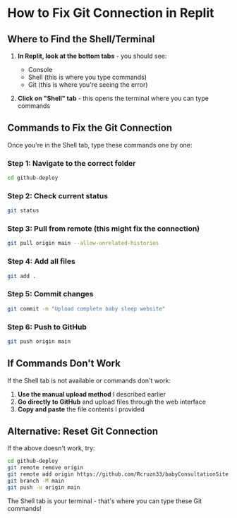 # How to Fix Git Connection in Replit

## Where to Find the Shell/Terminal

1. **In Replit, look at the bottom tabs** - you should see:
   - Console
   - Shell (this is where you type commands)
   - Git (this is where you're seeing the error)

2. **Click on "Shell" tab** - this opens the terminal where you can type commands

## Commands to Fix the Git Connection

Once you're in the Shell tab, type these commands one by one:

### Step 1: Navigate to the correct folder
```bash
cd github-deploy
```

### Step 2: Check current status
```bash
git status
```

### Step 3: Pull from remote (this might fix the connection)
```bash
git pull origin main --allow-unrelated-histories
```

### Step 4: Add all files
```bash
git add .
```

### Step 5: Commit changes
```bash
git commit -m "Upload complete baby sleep website"
```

### Step 6: Push to GitHub
```bash
git push origin main
```

## If Commands Don't Work

If the Shell tab is not available or commands don't work:

1. **Use the manual upload method** I described earlier
2. **Go directly to GitHub** and upload files through the web interface
3. **Copy and paste** the file contents I provided

## Alternative: Reset Git Connection

If the above doesn't work, try:

```bash
cd github-deploy
git remote remove origin
git remote add origin https://github.com/Rcruzn33/babyConsultationSite.git
git branch -M main
git push -u origin main
```

The Shell tab is your terminal - that's where you can type these Git commands!
